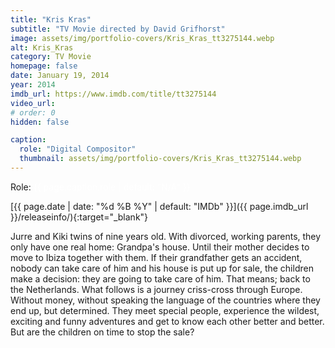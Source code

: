 ```yaml
---
title: "Kris Kras"
subtitle: "TV Movie directed by David Grifhorst"
image: assets/img/portfolio-covers/Kris_Kras_tt3275144.webp
alt: Kris_Kras
category: TV Movie
homepage: false
date: January 19, 2014
year: 2014
imdb_url: https://www.imdb.com/title/tt3275144
video_url: 
# order: 0
hidden: false

caption:
  role: "Digital Compositor"
  thumbnail: assets/img/portfolio-covers/Kris_Kras_tt3275144.webp
---
```

Role: <span style="color:white">{{ page.caption.role | default: "N/A" }}</span>

[{{ page.date | date: "%d %B %Y" | default: "IMDb" }}]({{ page.imdb_url }}/releaseinfo/){:target="_blank"}

Jurre and Kiki twins of nine years old. With divorced, working parents, they only have one real home: Grandpa's house. Until their mother decides to move to Ibiza together with them. If their grandfather gets an accident, nobody can take care of him and his house is put up for sale, the children make a decision: they are going to take care of him. That means; back to the Netherlands. What follows is a journey criss-cross through Europe. Without money, without speaking the language of the countries where they end up, but determined. They meet special people, experience the wildest, exciting and funny adventures and get to know each other better and better. But are the children on time to stop the sale?
